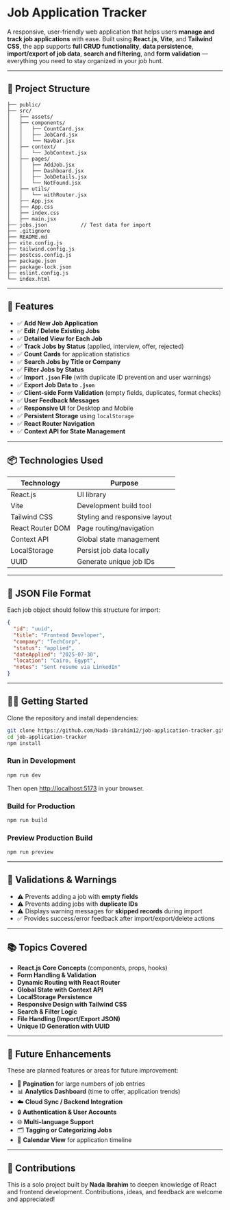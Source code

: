# Job Application Tracker

A responsive, user-friendly web application that helps users **manage and track job applications** with ease. Built using **React.js**, **Vite**, and **Tailwind CSS**, the app supports **full CRUD functionality**, **data persistence**, **import/export of job data**, **search and filtering**, and **form validation** — everything you need to stay organized in your job hunt.

---

## 📁 Project Structure

```
├── public/
├── src/
│   ├── assets/
│   ├── components/
│   │   ├── CountCard.jsx
│   │   ├── JobCard.jsx
│   │   └── Navbar.jsx
│   ├── context/
│   │   └── JobContext.jsx
│   ├── pages/
│   │   ├── AddJob.jsx
│   │   ├── Dashboard.jsx
│   │   ├── JobDetails.jsx
│   │   └── NotFound.jsx
│   ├── utils/
│   │   └── withRouter.jsx
│   ├── App.jsx
│   ├── App.css
│   ├── index.css
│   ├── main.jsx
├── jobs.json           // Test data for import
├── .gitignore
├── README.md
├── vite.config.js
├── tailwind.config.js
├── postcss.config.js
├── package.json
├── package-lock.json
├── eslint.config.js
└── index.html
```

---

## 🚀 Features

* ✅ **Add New Job Application**
* ✅ **Edit / Delete Existing Jobs**
* ✅ **Detailed View for Each Job**
* ✅ **Track Jobs by Status** (applied, interview, offer, rejected)
* ✅ **Count Cards** for application statistics
* ✅ **Search Jobs by Title or Company**
* ✅ **Filter Jobs by Status**
* ✅ **Import `.json` File** (with duplicate ID prevention and user warnings)
* ✅ **Export Job Data to `.json`**
* ✅ **Client-side Form Validation** (empty fields, duplicates, format checks)
* ✅ **User Feedback Messages**
* ✅ **Responsive UI** for Desktop and Mobile
* ✅ **Persistent Storage** using `localStorage`
* ✅ **React Router Navigation**
* ✅ **Context API for State Management**

---

## 📦 Technologies Used

| Technology       | Purpose                       |
| ---------------- | ----------------------------- |
| React.js         | UI library                    |
| Vite             | Development build tool        |
| Tailwind CSS     | Styling and responsive layout |
| React Router DOM | Page routing/navigation       |
| Context API      | Global state management       |
| LocalStorage     | Persist job data locally      |
| UUID             | Generate unique job IDs       |

---

## 📁 JSON File Format

Each job object should follow this structure for import:

```json
{
  "id": "uuid",
  "title": "Frontend Developer",
  "company": "TechCorp",
  "status": "applied",
  "dateApplied": "2025-07-30",
  "location": "Cairo, Egypt",
  "notes": "Sent resume via LinkedIn"
}
```

---

## 🧑‍💻 Getting Started

Clone the repository and install dependencies:

```bash
git clone https://github.com/Nada-ibrahim12/job-application-tracker.git
cd job-application-tracker
npm install
```

### Run in Development

```bash
npm run dev
```

Then open [http://localhost:5173](http://localhost:5173) in your browser.

### Build for Production

```bash
npm run build
```

### Preview Production Build

```bash
npm run preview
```

---

## 📌 Validations & Warnings

* ⚠️ Prevents adding a job with **empty fields**
* ⚠️ Prevents adding jobs with **duplicate IDs**
* ⚠️ Displays warning messages for **skipped records** during import
* ✅ Provides success/error feedback after import/export/delete actions

---

## 📚 Topics Covered

* **React.js Core Concepts** (components, props, hooks)
* **Form Handling & Validation**
* **Dynamic Routing with React Router**
* **Global State with Context API**
* **LocalStorage Persistence**
* **Responsive Design with Tailwind CSS**
* **Search & Filter Logic**
* **File Handling (Import/Export JSON)**
* **Unique ID Generation with UUID**

---

## 🔮 Future Enhancements

These are planned features or areas for future improvement:

* 📝 **Pagination** for large numbers of job entries
* 📊 **Analytics Dashboard** (time to offer, application trends)
* ☁️ **Cloud Sync / Backend Integration**
* 🔒 **Authentication & User Accounts**
* 🌐 **Multi-language Support**
* 🗂️ **Tagging or Categorizing Jobs**
* 📅 **Calendar View** for application timeline

---

## 🤝 Contributions

This is a solo project built by **Nada Ibrahim** to deepen knowledge of React and frontend development. Contributions, ideas, and feedback are welcome and appreciated!

